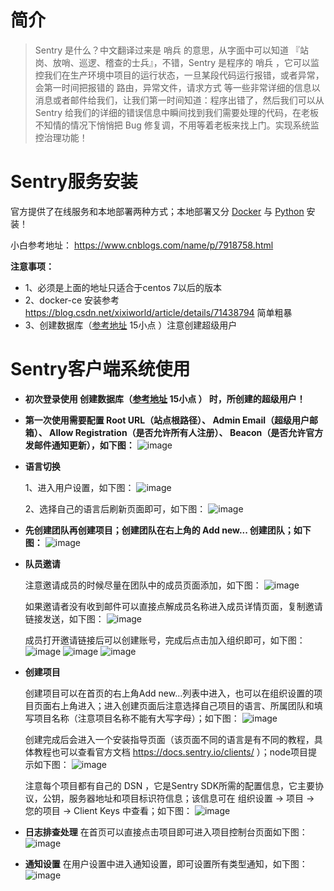 # 简介

> Sentry 是什么？中文翻译过来是 哨兵 的意思，从字面中可以知道 『站岗、放哨、巡逻、稽查的士兵』，不错，Sentry 是程序的 哨兵 ，它可以监控我们在生产环境中项目的运行状态，一旦某段代码运行报错，或者异常，会第一时间把报错的 路由，异常文件，请求方式 等一些非常详细的信息以消息或者邮件给我们，让我们第一时间知道：程序出错了，然后我们可以从 Sentry 给我们的详细的错误信息中瞬间找到我们需要处理的代码，在老板不知情的情况下悄悄把 Bug 修复调，不用等着老板来找上门。实现系统监控治理功能！

# Sentry服务安装

官方提供了在线服务和本地部署两种方式；本地部署又分 [Docker](https://docs.sentry.io/server/installation/docker/) 与 [Python](https://docs.sentry.io/server/installation/python/) 安装！

小白参考地址： https://www.cnblogs.com/name/p/7918758.html

**注意事项：**
- 1、必须是上面的地址只适合于centos 7以后的版本
- 2、docker-ce 安装参考 https://blog.csdn.net/xixiworld/article/details/71438794 简单粗暴
- 3、创建数据库（[参考地址](https://www.cnblogs.com/name/p/7918758.html) 15小点 ）注意创建超级用户

# Sentry客户端系统使用

- **初次登录使用 创建数据库（[参考地址](https://www.cnblogs.com/name/p/7918758.html) 15小点 ） 时，所创建的超级用户！**
- **第一次使用需要配置 Root URL（站点根路径）、 Admin Email（超级用户邮箱）、 Allow Registration（是否允许所有人注册）、 Beacon（是否允许官方发邮件通知更新），如下图：**
![image](http://chuantu.biz/t6/339/1530787268x1822611401.png)

- **语言切换**
    
    1、进入用户设置，如下图：
    ![image](http://chuantu.biz/t6/339/1530872386x1822611347.png)

    2、选择自己的语言后刷新页面即可，如下图：
    ![image](http://chuantu.biz/t6/339/1530872568x1822611347.png)
    

- **先创建团队再创建项目；创建团队在右上角的 Add new... 创建团队；如下图：**
    ![image](http://chuantu.biz/t6/339/1530787916x1822611347.jpg)
    
- **队员邀请**
    
    注意邀请成员的时候尽量在团队中的成员页面添加，如下图：
    ![image](http://chuantu.biz/t6/339/1530873342x1822611347.png)
    
    如果邀请者没有收到邮件可以直接点解成员名称进入成员详情页面，复制邀请链接发送，如下图：
    ![image](http://chuantu.biz/t6/340/1531105183x-1404817425.png)
    
    成员打开邀请链接后可以创建账号，完成后点击加入组织即可，如下图：
    ![image](http://chuantu.biz/t6/340/1531105537x-1404817425.png)
    ![image](http://chuantu.biz/t6/340/1531105799x-1404817425.png)
    ![image](http://chuantu.biz/t6/340/1531105868x-1404817425.jpg)
    

- **创建项目**

    创建项目可以在首页的右上角Add new...列表中进入，也可以在组织设置的项目页面右上角进入；进入创建页面后注意选择自己项目的语言、所属团队和填写项目名称（注意项目名称不能有大写字母）；如下图：
    ![image](http://chuantu.biz/t6/340/1531106663x-1404817425.png)
    
    创建完成后会进入一个安装指导页面（该页面不同的语言是有不同的教程，具体教程也可以查看官方文档 https://docs.sentry.io/clients/ ）；node项目提示如下图：
    ![image](http://chuantu.biz/t6/340/1531107386x-1404817425.png)
    
    注意每个项目都有自己的 DSN ，它是Sentry SDK所需的配置信息，它主要协议，公钥，服务器地址和项目标识符信息；该信息可在 组织设置 -> 项目 -> 您的项目 -> Client Keys 中查看；如下图：
    ![image](http://chuantu.biz/t6/341/1531448811x-1566688688.jpg)

- **日志排查处理**
    在首页可以直接点击项目即可进入项目控制台页面如下图：
    ![image](http://chuantu.biz/t6/340/1531125120x-1404817425.png)

- **通知设置**
    在用户设置中进入通知设置，即可设置所有类型通知，如下图：
    ![image](http://chuantu.biz/t6/341/1531274568x1822611227.png)
    
